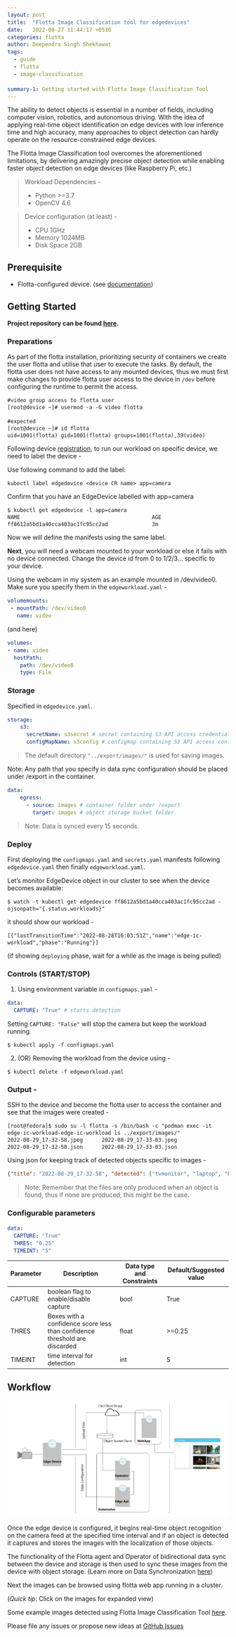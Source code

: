 ```yaml
---
layout: post
title:  "Flotta Image Classification tool for edgedevices"
date:   2022-08-27 11:44:17 +0530
categories: flotta
author: Deependra Singh Shekhawat
tags:
  - guide
  - flotta
  - image-classification
  
summary-1: Getting started with Flotta Image Classification Tool
---
```

The ability to detect objects is essential in a number of fields, including computer vision, robotics, and autonomous driving. With the idea of applying real-time object identification on edge devices with low inference time and high accuracy, many approaches to object detection can hardly operate on the resource-constrained edge devices.

The Flotta Image Classification tool overcomes the aforementioned limitations, by delivering amazingly precise object detection while enabling faster object detection on edge devices (like Raspberry Pi, etc.)

>Workload Dependencies -
>  - Python >=3.7
>  - OpenCV 4.6

>Device configuration (at least) -
> - CPU 1GHz
> - Memory 1024MB
> - Disk Space 2GB

## Prerequisite
- Flotta-configured device. (see [documentation](https://project-flotta.io/documentation/v0_2_0/intro/overview.html))

## Getting Started

**Project repository can be found [here](https://github.com/dpshekhawat/image-classification).**

### Preparations
As part of the flotta installation, prioritizing security of containers we create the user flotta and utilise that user to execute the tasks.
By default, the flotta user does not have access to any mounted devices, thus we must first make changes to provide flotta user access to the device in `/dev` before configuring the runtime to permit the access.

```shell
#video group access to flotta user 
[root@device ~]# usermod -a -G video flotta

#expected
[root@device ~]# id flotta
uid=1001(flotta) gid=1001(flotta) groups=1001(flotta),39(video)
```

Following device [registration](https://project-flotta.io/flotta/2022/04/15/flotta-and-raspberry-pi.html#installation), to run our workload on specific device, we need to label the device -

Use following command to add the label:
```shell
kubectl label edgedevice <device CR name> app=camera
```

Confirm that you have an EdgeDevice labelled with app=camera
```shell
$ kubectl get edgedevice -l app=camera
NAME                                          AGE
ff8612a5bd1a40cca403ac1fc95cc2ad              3m
```
Now we will define the manifests using the same label.

**Next**, you will need a webcam mounted to your workload or else it fails with no device connected. Change the device id from 0 to 1/2/3... specific to your device.

Using the webcam in my system as an example mounted in /dev/video0. Make sure you specify them in the `edgeworkload.yaml` - 
```yaml
volumemounts:
 - mountPath: /dev/video0
   name: video
```
(and here)
```yaml
volumes:
- name: video 
  hostPath:
    path: /dev/video0
    type: File
```

### Storage
Specified in `edgedevice.yaml`.
```yaml
storage:
    s3:
      secretName: s3secret # secret containing S3 API access credentials
      configMapName: s3config # configmap containing S3 API access configuration options
```
>The default directory `"../export/images/"` is used for saving images.

Note: Any path that you specify in data sync configuration should be placed under /export in the container.
```yaml
data:
    egress:
      - source: images # container folder under /export
        target: images # object storage bucket folder
```
> Note: Data is synced every 15 seconds.

### Deploy
First deploying the `configmaps.yaml` and `secrets.yaml` manifests following `edgedevice.yaml` then finally `edgeworkload.yaml`.

Let’s monitor EdgeDevice object in our cluster to see when the device becomes available:
```shell
$ watch -t kubectl get edgedevice ff8612a5bd1a40cca403ac1fc95cc2ad -ojsonpath="{.status.workloads}"
```
it should show our workload -
```
[{"lastTransitionTime":"2022-08-28T16:03:51Z","name":"edge-ic-workload","phase":"Running"}]
```
(if showing `deploying` phase, wait for a while as the image is being pulled)


### Controls (START/STOP)
1. Using environment variable in `configmaps.yaml` -
```yaml
data:
  CAPTURE: "True" # starts detection 
```
Setting `CAPTURE: "False"` will stop the camera but keep the workload running.
```shell
$ kubectl apply -f configmaps.yaml
```
2. (OR) Removing the workload from the device using -
```shell
$ kubectl delete -f edgeworkload.yaml
```

### Output -

SSH to the device and become the flotta user to access the container and see that the images were created -

```shell
[root@fedora]$ sudo su -l flotta -s /bin/bash -c "podman exec -it edge-ic-workload-edge-ic-workload ls ../export/images/"
2022-08-29_17-32-58.jpeg      2022-08-29_17-33-03.jpeg
2022-08-29_17-32-58.json      2022-08-29_17-33-03.json
```
Using json for keeping track of detected objects specific to images -
```json
{"title": "2022-08-29_17-32-58", "detected": ["tvmonitor", "laptop", "keyboard"]}
```
> Note: Remember that the files are only produced when an object is found, thus if none are produced, this might be the case.

### Configurable parameters 

```yaml
data:
  CAPTURE: "True"
  THRES: "0.25"
  TIMEINT: "5"
```
| Parameter | Description| Data type and Constraints | Default/Suggested value |
|---|---|---|---|
| CAPTURE | boolean flag to enable/disable capture | bool | True |
| THRES | Boxes with a confidence score less than confidence threshold are discarded  | float | >=0.25 |
| TIMEINT | time interval for detection | int | 5 |


## Workflow 
![Workflow](/assets/images/flotta_image_classification-workflow.png)

Once the edge device is configured, it begins real-time object recognition on the camera feed at the specified time interval and if an object is detected it captures and stores the images with the localization of those objects. 

The functionality of the Flotta agent and Operator of bidirectional data sync between the device and storage is then used to sync these images from the device with object storage. (Learn more on Data Synchronization [here](https://project-flotta.io/documentation/v0_2_0/operations/data_synchronization.html))

Next the images can be browsed using flotta web app running in a cluster.

(*Quick tip*: Click on the images for expanded view)

Some example images detected using Flotta Image Classification Tool [here](http://www.youtube.com/watch?v=RHNfVsw2V7E).

Please file any issues or propose new ideas at [GitHub Issues](https://github.com/dpshekhawat/image-classification/issues)